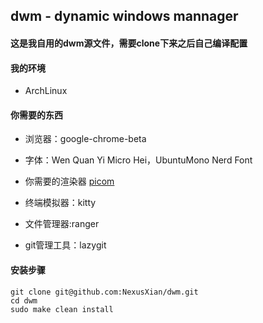 ## dwm - dynamic windows mannager 

#### 这是我自用的dwm源文件，需要clone下来之后自己编译配置

#### 我的环境

- ArchLinux

#### 你需要的东西

- 浏览器：google-chrome-beta
- 字体：Wen Quan Yi Micro Hei，UbuntuMono Nerd Font
- 你需要的渲染器 [picom](https://github.com/NexusXian/picom) 

- 终端模拟器：kitty
- 文件管理器:ranger
- git管理工具：lazygit

#### 安装步骤

```shell
git clone git@github.com:NexusXian/dwm.git
cd dwm
sudo make clean install
```

